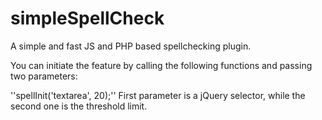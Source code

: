 # simpleSpellCheck
A simple and fast JS and PHP based spellchecking plugin.

You can initiate the feature by calling the following functions and passing two parameters:

''spellInit('textarea', 20);''
First parameter is a jQuery selector, while the second one is the threshold limit.
